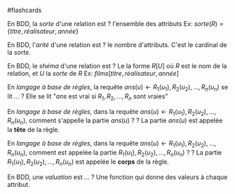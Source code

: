 #flashcards 

En BDD, la _sorte_ d'une relation est
?
l'ensemble des attributs
Ex: $sorte(R) = \{titre, réalisateur, année\}$
<!--SR:!2023-03-17,189,270-->

En BDD, l'_arité_ d'une relation est
?
le nombre d'attributs. C'est le cardinal de la _sorte_.
<!--SR:!2022-11-18,167,290-->

En BDD, le _shéma_ d'une relation est
?
Le la forme $R[U]$ où $R$ est le nom de la relation, et $U$ la _sorte_ de $R$
Ex: $films[titre, réalisateur, année]$
<!--SR:!2023-03-18,287,330-->


En _langage à base de règles_, la requête $ans(u)\leftarrow R_1(u_1),R_2(u_2),\ldots,R_n(u_n)$ se lit ...
?
Elle se lit "$ans$ est vrai si $R_1,R_2,\ldots,R_n$ sont vraies"
<!--SR:!2023-03-23,292,336-->

En _langage à base de règles_, dans la requête $ans(u)\leftarrow R_1(u_1),R_2(u_2),\ldots,R_n(u_n)$, comment s'appelle la partie $ans(u)$ ?
?
La partie $ans(u)$ est appelée la **tête** de la règle.
<!--SR:!2023-03-24,293,336-->


En _langage à base de règles_, dans la requête $ans(u)\leftarrow R_1(u_1),R_2(u_2),\ldots,R_n(u_n)$, comment est appelée la partie $R_1(u_1),R_2(u_2),\ldots,R_n(u_n)$ ?
?
La partie $R_1(u_1),R_2(u_2),\ldots,R_n(u_n)$ est appelée le **corps** de la règle.
<!--SR:!2023-03-31,300,316-->

En BDD, une _valuation_ est ...
?
Une fonction qui donne des valeurs à chaque attribut.
<!--SR:!2022-11-09,114,296-->

